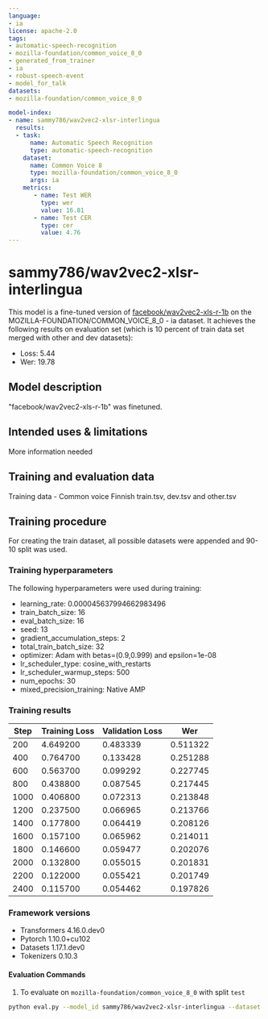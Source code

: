 ```yaml
---
language:
- ia
license: apache-2.0
tags:
- automatic-speech-recognition
- mozilla-foundation/common_voice_8_0
- generated_from_trainer
- ia
- robust-speech-event
- model_for_talk
datasets:
- mozilla-foundation/common_voice_8_0

model-index:
- name: sammy786/wav2vec2-xlsr-interlingua
  results:
  - task: 
      name: Automatic Speech Recognition 
      type: automatic-speech-recognition
    dataset:
      name: Common Voice 8
      type: mozilla-foundation/common_voice_8_0
      args: ia
    metrics:
       - name: Test WER
         type: wer
         value: 16.81
       - name: Test CER
         type: cer
         value: 4.76
---
```

# sammy786/wav2vec2-xlsr-interlingua

This model is a fine-tuned version of [facebook/wav2vec2-xls-r-1b](https://huggingface.co/facebook/wav2vec2-xls-r-1b) on the MOZILLA-FOUNDATION/COMMON_VOICE_8_0 - ia dataset.
It achieves the following results on evaluation set (which is 10 percent of train data set merged with other and dev datasets):
- Loss: 5.44
- Wer: 19.78

## Model description
"facebook/wav2vec2-xls-r-1b" was finetuned.

## Intended uses & limitations
More information needed
## Training and evaluation data
Training data - 
Common voice Finnish train.tsv, dev.tsv and other.tsv

## Training procedure
For creating the train dataset, all possible datasets were appended and 90-10 split was used. 

### Training hyperparameters

The following hyperparameters were used during training:

- learning_rate: 0.000045637994662983496
- train_batch_size: 16
- eval_batch_size: 16
- seed: 13
- gradient_accumulation_steps: 2
- total_train_batch_size: 32
- optimizer: Adam with betas=(0.9,0.999) and epsilon=1e-08
- lr_scheduler_type: cosine_with_restarts
- lr_scheduler_warmup_steps: 500
- num_epochs: 30
- mixed_precision_training: Native AMP


### Training results


| Step | Training Loss | Validation Loss | Wer      |
|------|---------------|-----------------|----------|
| 200  | 4.649200      | 0.483339        | 0.511322 |
| 400  | 0.764700      | 0.133428        | 0.251288 |
| 600  | 0.563700      | 0.099292        | 0.227745 |
| 800  | 0.438800      | 0.087545        | 0.217445 |
| 1000 | 0.406800      | 0.072313        | 0.213848 |
| 1200 | 0.237500      | 0.066965        | 0.213766 |
| 1400 | 0.177800      | 0.064419        | 0.208126 |
| 1600 | 0.157100      | 0.065962        | 0.214011 |
| 1800 | 0.146600      | 0.059477        | 0.202076 |
| 2000 | 0.132800      | 0.055015        | 0.201831 |
| 2200 | 0.122000      | 0.055421        | 0.201749 |
| 2400 | 0.115700      | 0.054462        | 0.197826 |



### Framework versions
- Transformers 4.16.0.dev0
- Pytorch 1.10.0+cu102
- Datasets 1.17.1.dev0
- Tokenizers 0.10.3

#### Evaluation Commands

1. To evaluate on `mozilla-foundation/common_voice_8_0` with split `test`

```bash
python eval.py --model_id sammy786/wav2vec2-xlsr-interlingua --dataset mozilla-foundation/common_voice_8_0 --config ia --split test
```